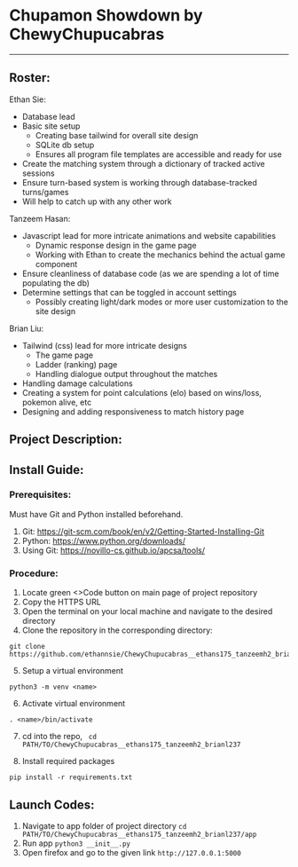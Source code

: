 # Chupamon Showdown by ChewyChupucabras
---
## Roster:
Ethan Sie:
- Database lead
- Basic site setup
  - Creating base tailwind for overall site design
  - SQLite db setup
  - Ensures all program file templates are accessible and ready for use
- Create the matching system through a dictionary of tracked active sessions
- Ensure turn-based system is working through database-tracked turns/games
- Will help to catch up with any other work

Tanzeem Hasan: 
- Javascript lead for more intricate animations and website capabilities 
  - Dynamic response design in the game page
  - Working with Ethan to create the mechanics behind the actual game component
- Ensure cleanliness of database code (as we are spending a lot of time populating the db)
- Determine settings that can be toggled in account settings
  - Possibly creating light/dark modes or more user customization to the site design

Brian Liu:
- Tailwind (css) lead for more intricate designs
  - The game page
  - Ladder (ranking) page
  - Handling dialogue output throughout the matches
- Handling damage calculations
- Creating a system for point calculations (elo) based on wins/loss, pokemon alive, etc
- Designing and adding responsiveness to match history page

## Project Description:

## Install Guide:
### Prerequisites:
Must have Git and Python installed beforehand.
1. Git: https://git-scm.com/book/en/v2/Getting-Started-Installing-Git
2. Python: https://www.python.org/downloads/
3. Using Git: https://novillo-cs.github.io/apcsa/tools/

### Procedure:
1. Locate green <>Code button on main page of project repository
2. Copy the HTTPS URL
3. Open the terminal on your local machine and navigate to the desired directory
4. Clone the repository in the corresponding directory:
```
git clone https://github.com/ethannsie/ChewyChupucabras__ethans175_tanzeemh2_brianl237.git
```
5. Setup a virtual environment
```
python3 -m venv <name>
```
6. Activate virtual environment
```
. <name>/bin/activate
```
7. cd into the repo, ```
cd PATH/TO/ChewyChupucabras__ethans175_tanzeemh2_brianl237```

8. Install required packages
```
pip install -r requirements.txt
```
## Launch Codes:
1. Navigate to app folder of project directory
```cd PATH/TO/ChewyChupucabras__ethans175_tanzeemh2_brianl237/app```
2. Run app
```python3 __init__.py```
3. Open firefox and go to the given link
```http://127.0.0.1:5000```
